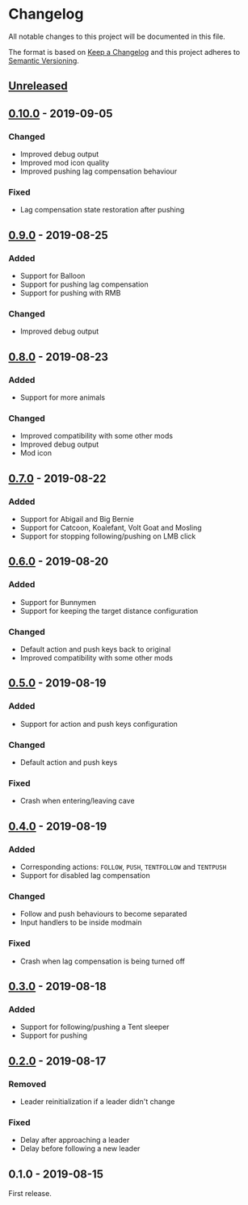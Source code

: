 # Changelog

All notable changes to this project will be documented in this file.

The format is based on [Keep a Changelog](http://keepachangelog.com/en/1.0.0/)
and this project adheres to [Semantic Versioning](http://semver.org/spec/v2.0.0.html).

## [Unreleased][]

## [0.10.0][] - 2019-09-05

### Changed

- Improved debug output
- Improved mod icon quality
- Improved pushing lag compensation behaviour

### Fixed

- Lag compensation state restoration after pushing

## [0.9.0][] - 2019-08-25

### Added

- Support for Balloon
- Support for pushing lag compensation
- Support for pushing with RMB

### Changed

- Improved debug output

## [0.8.0][] - 2019-08-23

### Added

- Support for more animals

### Changed

- Improved compatibility with some other mods
- Improved debug output
- Mod icon

## [0.7.0][] - 2019-08-22

### Added

- Support for Abigail and Big Bernie
- Support for Catcoon, Koalefant, Volt Goat and Mosling
- Support for stopping following/pushing on LMB click

## [0.6.0][] - 2019-08-20

### Added

- Support for Bunnymen
- Support for keeping the target distance configuration

### Changed

- Default action and push keys back to original
- Improved compatibility with some other mods

## [0.5.0][] - 2019-08-19

### Added

- Support for action and push keys configuration

### Changed

- Default action and push keys

### Fixed

- Crash when entering/leaving cave

## [0.4.0][] - 2019-08-19

### Added

- Corresponding actions: `FOLLOW`, `PUSH`, `TENTFOLLOW` and `TENTPUSH`
- Support for disabled lag compensation

### Changed

- Follow and push behaviours to become separated
- Input handlers to be inside modmain

### Fixed

- Crash when lag compensation is being turned off

## [0.3.0][] - 2019-08-18

### Added

- Support for following/pushing a Tent sleeper
- Support for pushing

## [0.2.0][] - 2019-08-17

### Removed

- Leader reinitialization if a leader didn't change

### Fixed

- Delay after approaching a leader
- Delay before following a new leader

## 0.1.0 - 2019-08-15

First release.

[unreleased]: https://github.com/victorpopkov/dst-mod-keep-following/compare/v0.10.0...HEAD
[0.10.0]: https://github.com/victorpopkov/dst-mod-keep-following/compare/v0.9.0...v0.10.0
[0.9.0]: https://github.com/victorpopkov/dst-mod-keep-following/compare/v0.8.0...v0.9.0
[0.8.0]: https://github.com/victorpopkov/dst-mod-keep-following/compare/v0.7.0...v0.8.0
[0.7.0]: https://github.com/victorpopkov/dst-mod-keep-following/compare/v0.6.0...v0.7.0
[0.6.0]: https://github.com/victorpopkov/dst-mod-keep-following/compare/v0.5.0...v0.6.0
[0.5.0]: https://github.com/victorpopkov/dst-mod-keep-following/compare/v0.4.0...v0.5.0
[0.4.0]: https://github.com/victorpopkov/dst-mod-keep-following/compare/v0.3.0...v0.4.0
[0.3.0]: https://github.com/victorpopkov/dst-mod-keep-following/compare/v0.2.0...v0.3.0
[0.2.0]: https://github.com/victorpopkov/dst-mod-keep-following/compare/v0.1.0...v0.2.0
